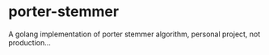 porter-stemmer
==============

A golang implementation of porter stemmer algorithm, personal project, not production...


